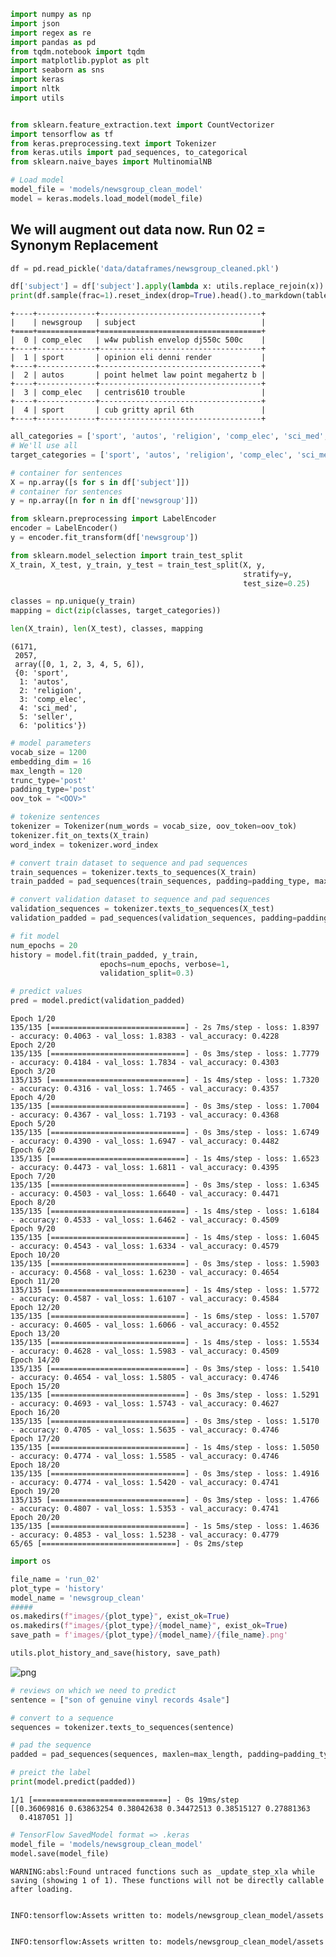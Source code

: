 ```python
import numpy as np
import json
import regex as re
import pandas as pd
from tqdm.notebook import tqdm
import matplotlib.pyplot as plt
import seaborn as sns
import keras
import nltk
import utils


from sklearn.feature_extraction.text import CountVectorizer
import tensorflow as tf
from keras.preprocessing.text import Tokenizer
from keras.utils import pad_sequences, to_categorical
from sklearn.naive_bayes import MultinomialNB
```


```python
# Load model
model_file = 'models/newsgroup_clean_model'
model = keras.models.load_model(model_file)
```

## We will augment out data now. Run 02 = Synonym Replacement


```python
df = pd.read_pickle('data/dataframes/newsgroup_cleaned.pkl')
```


```python
df['subject'] = df['subject'].apply(lambda x: utils.replace_rejoin(x))
print(df.sample(frac=1).reset_index(drop=True).head().to_markdown(tablefmt="grid"))
```

    +----+-------------+------------------------------------+
    |    | newsgroup   | subject                            |
    +====+=============+====================================+
    |  0 | comp_elec   | w4w publish envelop dj550c 500c    |
    +----+-------------+------------------------------------+
    |  1 | sport       | opinion eli denni render           |
    +----+-------------+------------------------------------+
    |  2 | autos       | point helmet law point megahertz b |
    +----+-------------+------------------------------------+
    |  3 | comp_elec   | centris610 trouble                 |
    +----+-------------+------------------------------------+
    |  4 | sport       | cub gritty april 6th               |
    +----+-------------+------------------------------------+



```python
all_categories = ['sport', 'autos', 'religion', 'comp_elec', 'sci_med', 'seller', 'politics']
# We'll use all
target_categories = ['sport', 'autos', 'religion', 'comp_elec', 'sci_med', 'seller', 'politics']
```


```python
# container for sentences
X = np.array([s for s in df['subject']])
# container for sentences
y = np.array([n for n in df['newsgroup']])
```


```python
from sklearn.preprocessing import LabelEncoder
encoder = LabelEncoder()
y = encoder.fit_transform(df['newsgroup'])
```


```python
from sklearn.model_selection import train_test_split
X_train, X_test, y_train, y_test = train_test_split(X, y,
                                                    stratify=y, 
                                                    test_size=0.25)

classes = np.unique(y_train)
mapping = dict(zip(classes, target_categories))

len(X_train), len(X_test), classes, mapping
```




    (6171,
     2057,
     array([0, 1, 2, 3, 4, 5, 6]),
     {0: 'sport',
      1: 'autos',
      2: 'religion',
      3: 'comp_elec',
      4: 'sci_med',
      5: 'seller',
      6: 'politics'})




```python
# model parameters
vocab_size = 1200
embedding_dim = 16
max_length = 120
trunc_type='post'
padding_type='post'
oov_tok = "<OOV>"
```


```python
# tokenize sentences
tokenizer = Tokenizer(num_words = vocab_size, oov_token=oov_tok)
tokenizer.fit_on_texts(X_train)
word_index = tokenizer.word_index

# convert train dataset to sequence and pad sequences
train_sequences = tokenizer.texts_to_sequences(X_train)
train_padded = pad_sequences(train_sequences, padding=padding_type, maxlen=max_length)

# convert validation dataset to sequence and pad sequences
validation_sequences = tokenizer.texts_to_sequences(X_test)
validation_padded = pad_sequences(validation_sequences, padding=padding_type, maxlen=max_length)
```


```python
# fit model
num_epochs = 20
history = model.fit(train_padded, y_train, 
                    epochs=num_epochs, verbose=1,
                    validation_split=0.3)

# predict values
pred = model.predict(validation_padded)
```

    Epoch 1/20
    135/135 [==============================] - 2s 7ms/step - loss: 1.8397 - accuracy: 0.4063 - val_loss: 1.8383 - val_accuracy: 0.4228
    Epoch 2/20
    135/135 [==============================] - 0s 3ms/step - loss: 1.7779 - accuracy: 0.4184 - val_loss: 1.7834 - val_accuracy: 0.4303
    Epoch 3/20
    135/135 [==============================] - 1s 4ms/step - loss: 1.7320 - accuracy: 0.4316 - val_loss: 1.7465 - val_accuracy: 0.4357
    Epoch 4/20
    135/135 [==============================] - 0s 3ms/step - loss: 1.7004 - accuracy: 0.4367 - val_loss: 1.7193 - val_accuracy: 0.4368
    Epoch 5/20
    135/135 [==============================] - 0s 3ms/step - loss: 1.6749 - accuracy: 0.4390 - val_loss: 1.6947 - val_accuracy: 0.4482
    Epoch 6/20
    135/135 [==============================] - 1s 4ms/step - loss: 1.6523 - accuracy: 0.4473 - val_loss: 1.6811 - val_accuracy: 0.4395
    Epoch 7/20
    135/135 [==============================] - 0s 3ms/step - loss: 1.6345 - accuracy: 0.4503 - val_loss: 1.6640 - val_accuracy: 0.4471
    Epoch 8/20
    135/135 [==============================] - 1s 4ms/step - loss: 1.6184 - accuracy: 0.4533 - val_loss: 1.6462 - val_accuracy: 0.4509
    Epoch 9/20
    135/135 [==============================] - 1s 4ms/step - loss: 1.6045 - accuracy: 0.4543 - val_loss: 1.6334 - val_accuracy: 0.4579
    Epoch 10/20
    135/135 [==============================] - 0s 3ms/step - loss: 1.5903 - accuracy: 0.4568 - val_loss: 1.6230 - val_accuracy: 0.4654
    Epoch 11/20
    135/135 [==============================] - 1s 4ms/step - loss: 1.5772 - accuracy: 0.4587 - val_loss: 1.6107 - val_accuracy: 0.4584
    Epoch 12/20
    135/135 [==============================] - 1s 6ms/step - loss: 1.5707 - accuracy: 0.4605 - val_loss: 1.6066 - val_accuracy: 0.4552
    Epoch 13/20
    135/135 [==============================] - 1s 4ms/step - loss: 1.5534 - accuracy: 0.4628 - val_loss: 1.5983 - val_accuracy: 0.4509
    Epoch 14/20
    135/135 [==============================] - 0s 3ms/step - loss: 1.5410 - accuracy: 0.4654 - val_loss: 1.5805 - val_accuracy: 0.4746
    Epoch 15/20
    135/135 [==============================] - 0s 3ms/step - loss: 1.5291 - accuracy: 0.4693 - val_loss: 1.5743 - val_accuracy: 0.4627
    Epoch 16/20
    135/135 [==============================] - 0s 3ms/step - loss: 1.5170 - accuracy: 0.4705 - val_loss: 1.5635 - val_accuracy: 0.4746
    Epoch 17/20
    135/135 [==============================] - 1s 4ms/step - loss: 1.5050 - accuracy: 0.4774 - val_loss: 1.5585 - val_accuracy: 0.4746
    Epoch 18/20
    135/135 [==============================] - 0s 3ms/step - loss: 1.4916 - accuracy: 0.4774 - val_loss: 1.5420 - val_accuracy: 0.4741
    Epoch 19/20
    135/135 [==============================] - 0s 3ms/step - loss: 1.4766 - accuracy: 0.4807 - val_loss: 1.5353 - val_accuracy: 0.4741
    Epoch 20/20
    135/135 [==============================] - 1s 5ms/step - loss: 1.4636 - accuracy: 0.4853 - val_loss: 1.5238 - val_accuracy: 0.4779
    65/65 [==============================] - 0s 2ms/step



```python
import os

file_name = 'run_02'
plot_type = 'history'
model_name = 'newsgroup_clean'
#####
os.makedirs(f"images/{plot_type}", exist_ok=True)
os.makedirs(f"images/{plot_type}/{model_name}", exist_ok=True)
save_path = f'images/{plot_type}/{model_name}/{file_name}.png' 

utils.plot_history_and_save(history, save_path)
```


![png](clean_run_02_files/clean_run_02_12_0.png)



```python
# reviews on which we need to predict
sentence = ["son of genuine vinyl records 4sale"]

# convert to a sequence
sequences = tokenizer.texts_to_sequences(sentence)

# pad the sequence
padded = pad_sequences(sequences, maxlen=max_length, padding=padding_type, truncating=trunc_type)

# preict the label
print(model.predict(padded))
```

    1/1 [==============================] - 0s 19ms/step
    [[0.36069816 0.63863254 0.38042638 0.34472513 0.38515127 0.27881363
      0.4187051 ]]



```python
# TensorFlow SavedModel format => .keras
model_file = 'models/newsgroup_clean_model'
model.save(model_file)
```

    WARNING:absl:Found untraced functions such as _update_step_xla while saving (showing 1 of 1). These functions will not be directly callable after loading.


    INFO:tensorflow:Assets written to: models/newsgroup_clean_model/assets


    INFO:tensorflow:Assets written to: models/newsgroup_clean_model/assets

